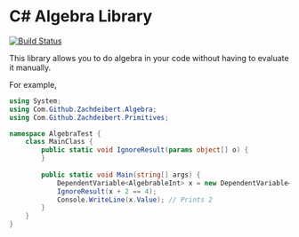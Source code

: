 # C# Algebra Library
[![Build Status](https://travis-ci.org/zachdeibert/Algebra.svg?branch=master)](https://travis-ci.org/zachdeibert/Algebra)

This library allows you to do algebra in your code without having to evaluate it manually.

For example,
```c#
using System;
using Com.Github.Zachdeibert.Algebra;
using Com.Github.Zachdeibert.Primitives;

namespace AlgebraTest {
    class MainClass {
        public static void IgnoreResult(params object[] o) {
        }
        
        public static void Main(string[] args) {
            DependentVariable<AlgebrableInt> x = new DependentVariable<AlgebrableInt>();
            IgnoreResult(x + 2 == 4);
            Console.WriteLine(x.Value); // Prints 2
        }
    }
}
```
